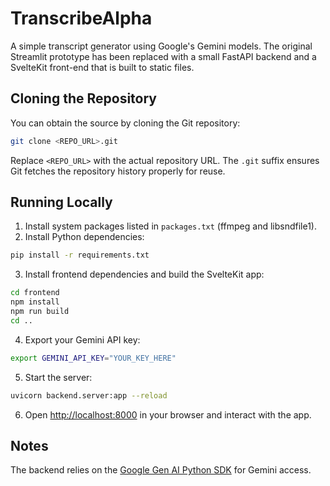 # TranscribeAlpha

A simple transcript generator using Google's Gemini models. The original Streamlit prototype has been replaced with a small FastAPI backend and a SvelteKit front-end that is built to static files.

## Cloning the Repository

You can obtain the source by cloning the Git repository:

```bash
git clone <REPO_URL>.git
```

Replace `<REPO_URL>` with the actual repository URL. The `.git` suffix ensures
Git fetches the repository history properly for reuse.

## Running Locally

1. Install system packages listed in `packages.txt` (ffmpeg and libsndfile1).
2. Install Python dependencies:

```bash
pip install -r requirements.txt
```

3. Install frontend dependencies and build the SvelteKit app:

```bash
cd frontend
npm install
npm run build
cd ..
```

4. Export your Gemini API key:

```bash
export GEMINI_API_KEY="YOUR_KEY_HERE"
```

5. Start the server:

```bash
uvicorn backend.server:app --reload
```

6. Open [http://localhost:8000](http://localhost:8000) in your browser and interact with the app.

## Notes

The backend relies on the [Google Gen AI Python SDK](https://googleapis.github.io/python-genai/) for Gemini access.
